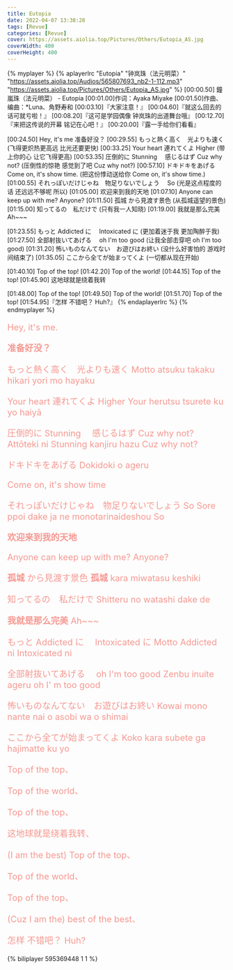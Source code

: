 ```yaml
---
title: Eutopia
date: 2022-04-07 13:38:28
tags: [Revue]
categories: [Revue]
cover: https://assets.aiolia.top/Pictures/Others/Eutopia_AS.jpg
coverWidth: 400
coverHeight: 400
---
```


{% myplayer %}
{% aplayerlrc "Eutopia" "钟岚珠（法元明菜）" "https://assets.aiolia.top/Audios/565807693_nb2-1-112.mp3" "https://assets.aiolia.top/Pictures/Others/Eutopia_AS.jpg" %}
[00:00.50] 鐘嵐珠（法元明菜） - Eutopia
[00:01.00]作词：Ayaka Miyake
[00:01.50]作曲、编曲：\*Luna、角野寿和
[00:03.10]『大家注意！』
[00:04.60]『就这么回去的话可就亏啦！』
[00:08.20]『这可是学园偶像 钟岚珠的出道舞台哦』
[00:12.70]『来把这传说的开幕 铭记在心吧！』
[00:20.00]『露一手给你们看看』

[00:24.50] Hey, it's me 准备好没？
[00:29.55] もっと熱く高く　光よりも速く (飞得更炽热更高远 比光还要更快)
[00:33.25] Your heart 連れてくよ Higher (带上你的心 让它飞得更高)
[00:53.35] 圧倒的に Stunning 　感じるはず Cuz why not? (压倒性的惊艳 感觉到了吧 Cuz why not?)
[00:57.10] ドキドキをあげる Come on, it's show time. (把这份悸动送给你 Come on, it's show time.)
[01:00.55] それっぽいだけじゃね　物足りないでしょう　 So (光是这点程度的话 还远远不够呢 所以)
[01:05.00] 欢迎来到我的天地
[01:07.10] Anyone can keep up with me? Anyone?
[01:11.50] 孤城 から見渡す景色 (从孤城遥望的景色)
[01:15.00] 知ってるの　私だけで (只有我一人知晓)
[01:19.00] 我就是那么完美 Ah~~~

[01:23.55] もっと Addicted に　 Intoxicated に (更加着迷于我 更加陶醉于我)
[01:27.50] 全部射抜いてあげる　 oh I'm too good (让我全部击穿吧 oh I'm too good)
[01:31.20] 怖いものなんてない　お遊びはお終い (没什么好害怕的 游戏时间结束了)
[01:35.05] ここから全てが始まってくよ (一切都从现在开始)

[01:40.10] Top of the top!
[01:42.20] Top of the world!
[01:44.15] Top of the top!
[01:45.90] 这地球就是绕着我转

[01:48.00] Top of the top!
[01:49.50] Top of the world!
[01:51.70] Top of the top!
[01:54.95]『怎样 不错吧？ Huh?』
{% endaplayerlrc %}
{% endmyplayer %}

<!-- more -->
<div style="color: #F69992; font-size: 1.25rem;">

Hey, it's me.

**准备好没？**

もっと熱く高く　光よりも速く
Motto atsuku takaku hikari yori mo hayaku

Your heart 連れてくよ Higher
Your herutsu tsurete ku yo haiyā

圧倒的に Stunning 　感じるはず Cuz why not?
Attōteki ni Stunning kanjiru hazu Cuz why not?

ドキドキをあげる
Dokidoki o ageru

Come on, it's show time

それっぽいだけじゃね　物足りないでしょう So
Sore ppoi dake ja ne monotarinaideshou So

**欢迎来到我的天地**

Anyone can keep up with me? Anyone?

**孤城** から見渡す景色
**孤城** kara miwatasu keshiki

知ってるの　私だけで
Shitteru no watashi dake de

**我就是那么完美** Ah~~~

もっと Addicted に　 Intoxicated に
Motto Addicted ni Intoxicated ni

全部射抜いてあげる　 oh I'm too good
Zenbu inuite ageru oh I' m too good

怖いものなんてない　お遊びはお終い
Kowai mono nante nai o asobi wa o shimai

ここから全てが始まってくよ
Koko kara subete ga hajimatte ku yo

Top of the top、

Top of the world、

Top of the top、

这地球就是绕着我转、

(I am the best)
Top of the top、

Top of the world、

Top of the top、

(Cuz I am the) best of the best、

怎样 不错吧？ Huh?

</div>

{% biliplayer 595369448 1 1 %}
